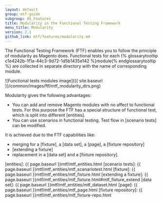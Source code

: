```yaml
---
layout: default
group: mtf-guide
subgroup: 45_Features
title: Modularity in the Functional Testing Framework
menu_title: Modularity
version: 2.1
github_link: mtf/features/modularity.md
---
```


The Functional Testing Framework (FTF) enables you to follow the principle of modularity as Magento does. Functional tests for each {% glossarytooltip c1e4242b-1f1a-44c3-9d72-1d5b1435e142 %}module{% endglossarytooltip %} are collected in separate directory with the name of corresponding module.

![Functional tests modules image]({{ site.baseurl }}/common/images/ftf/mtf_modularity_dirs.png)

Modularity gives the following advantages:

 - You can add and remove Magento modules with no affect to functional tests. For this purpose the FTF has a special structure of functional test, which is split into different [entities].
 - You can use scenarios in functional testing. Test flow in [scenario tests] can be modified.

It is achieved due to the FTF capabilities like:

 - merging for a [fixture], a [data set], a [page], a [fixture repository]
 - [extending a fixture]
 - replacement in a [data set] and a [fixture repository].


<!-- LINK DEFINITIONS -->

[entities]: {{ page.baseurl }}mtf/mtf_entities.html
[scenario tests]: {{ page.baseurl }}mtf/mtf_entities/mtf_scenariotest.html
[fixture]: {{ page.baseurl }}mtf/mtf_entities/mtf_fixture.html
[extending a fixture]: {{ page.baseurl }}mtf/mtf_entities/mtf_fixture.html#mtf_fixture_extend
[data set]: {{ page.baseurl }}mtf/mtf_entities/mtf_dataset.html
[page]: {{ page.baseurl }}mtf/mtf_entities/mtf_page.html
[fixture repository]: {{ page.baseurl }}mtf/mtf_entities/mtf_fixture-repo.html
